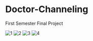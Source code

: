 # Doctor-Channeling
First Semester Final Project

![1](https://user-images.githubusercontent.com/90233777/189048616-e819a7dc-c058-43b7-bbff-eddc44596b0f.PNG)
![2](https://user-images.githubusercontent.com/90233777/189048638-4aae659e-5b64-4e79-a3c5-68367c9edbc5.PNG)
![3](https://user-images.githubusercontent.com/90233777/189048690-b6aaf306-5e40-454d-8519-893d20879b40.PNG)
![4](https://user-images.githubusercontent.com/90233777/189048702-a24fb6a6-590c-4cef-a653-48c4f0613d40.PNG)
